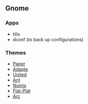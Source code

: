 ## Gnome
### Apps
- tilix
- dconf (to back up configurations)

### Themes
- [Paper](https://snwh.org/paper/download)
- [Adapta](https://github.com/adapta-project/adapta-gtk-theme#installatiohttps://github.com/godlyranchdressing/United-GNOMEn-from-packages)
- [United](https://github.com/godlyranchdressing/United-GNOME)
- [Ant](https://www.opendesktop.org/s/Gnome/p/1099856/)
- [Numix]()
- [Flat-Plat](https://www.opendesktop.org/s/Gnome/p/1084960/)
- [Arc](https://github.com/horst3180/Arc-theme#installation)
